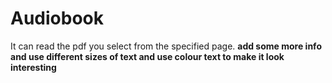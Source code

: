 # Audiobook
It can read the pdf you select from the specified page.
**add some more info and use different sizes of text and use colour text to make it look interesting**
